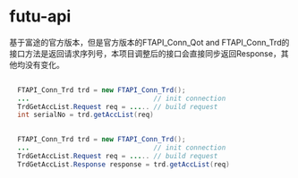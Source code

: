 # futu-api
基于富途的官方版本，但是官方版本的FTAPI_Conn_Qot and FTAPI_Conn_Trd的接口方法是返回请求序列号，本项目调整后的接口会直接同步返回Response，其他均没有变化。
```java
  
  FTAPI_Conn_Trd trd = new FTAPI_Conn_Trd();
  ...                               // init connection
  TrdGetAccList.Request req = ..... // build request
  int serialNo = trd.getAccList(req)
```

```java
  
  FTAPI_Conn_Trd trd = new FTAPI_Conn_Trd();
  ...                               // init connection
  TrdGetAccList.Request req = ..... // build request
  TrdGetAccList.Response response = trd.getAccList(req)
```